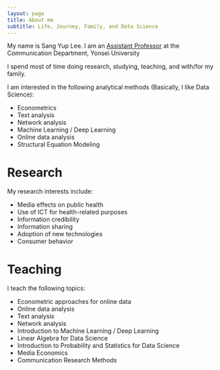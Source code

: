 ```yaml
---
layout: page
title: About me
subtitle: Life, Journey, Family, and Data Science
---
```


My name is Sang Yup Lee. 
I am an [Assistant Professor](http://comm.yonsei.ac.kr) at the Communication Department, Yonsei University

I spend most of time doing research, studying, teaching, and with/for my family.

I am interested in the following analytical methods (Basically, I like Data Science):
- Econometrics
- Text analysis
- Network analysis
- Machine Learning / Deep Learning
- Online data analysis
- Structural Equation Modeling

# Research
My research interests include:
- Media effects on public health
- Use of ICT for health-related purposes
- Information credibility
- Information sharing
- Adoption of new technologies
- Consumer behavior

# Teaching
I teach the following topics:
- Econometric approaches for online data
- Online data analysis
- Text analysis
- Network analysis
- Introduction to Machine Learning / Deep Learning
- Linear Algebra for Data Science
- Introduction to Probability and Statistics for Data Science
- Media Economics
- Communication Research Methods
